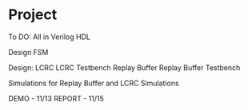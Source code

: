 # Project
To DO:
All in Verilog HDL

Design FSM

Design: 
LCRC
LCRC Testbench
Replay Buffer 
Replay Buffer Testbench

Simulations for Replay Buffer and LCRC Simulations

DEMO   - 11/13
REPORT - 11/15
